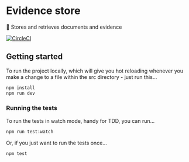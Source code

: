 # Evidence store

🎒 Stores and retrieves documents and evidence

[![CircleCI](https://circleci.com/gh/LBHackney-IT/housing-needs-evidence-store.svg?style=svg)](https://circleci.com/gh/LBHackney-IT/housing-needs-evidence-store)

## Getting started

To run the project locally, which will give you hot reloading whenever you make a change to a file within the src directory - just run this...

```bash
npm install
npm run dev
```

### Running the tests

To run the tests in watch mode, handy for TDD, you can run...

```bash
npm run test:watch
```

Or, if you just want to run the tests once...

```bash
npm test
```
